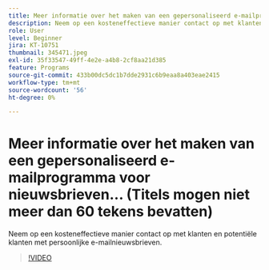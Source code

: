 ```yaml
---
title: Meer informatie over het maken van een gepersonaliseerd e-mailprogramma voor nieuwsbrieven... (Titels mogen niet meer dan 60 tekens bevatten)
description: Neem op een kosteneffectieve manier contact op met klanten en potentiële klanten met persoonlijke e-mailnieuwsbrieven.
role: User
level: Beginner
jira: KT-10751
thumbnail: 345471.jpeg
exl-id: 35f33547-49ff-4e2e-a4b8-2cf8aa21d385
feature: Programs
source-git-commit: 433b00dc5dc1b7dde2931c6b9eaa8a403eae2415
workflow-type: tm+mt
source-wordcount: '56'
ht-degree: 0%

---
```


# Meer informatie over het maken van een gepersonaliseerd e-mailprogramma voor nieuwsbrieven... (Titels mogen niet meer dan 60 tekens bevatten)

Neem op een kosteneffectieve manier contact op met klanten en potentiële klanten met persoonlijke e-mailnieuwsbrieven.

>[!VIDEO](https://video.tv.adobe.com/v/345471/?quality=12&learn=on)
